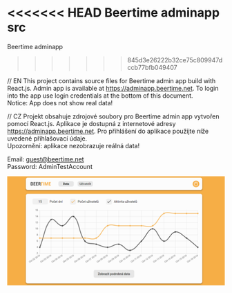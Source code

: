 <<<<<<< HEAD
Beertime adminapp src
=======
Beertime adminapp
>>>>>>> 845d3e26222b32ce75c809947dccb77bfb049407

// EN
This project contains source files for Beertime admin app build with React.js. Admin app is available at https://adminapp.beertime.net. To login into the app use login credentials at the bottom of this document.<br/>
Notice: App does not show real data!

// CZ
Projekt obsahuje zdrojové soubory pro Beertime admin app vytvořen pomocí React.js. Aplikace je dostupná z internetové adresy https://adminapp.beertime.net. Pro přihlášení do aplikace použijte níže uvedené přihlašovací údaje.<br/>
Upozornění: aplikace nezobrazuje reálná data!

Email: guest@beertime.net<br/>
Password: AdminTestAccount

![preview image](./src/images/preview.png)

